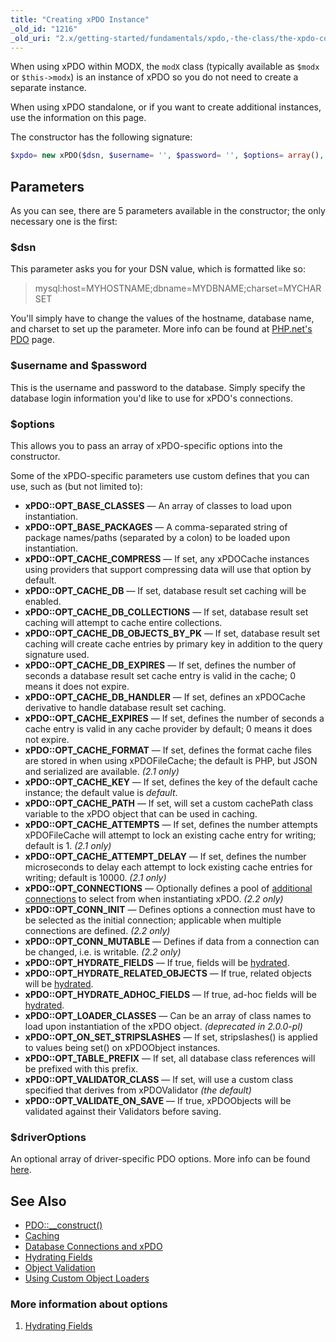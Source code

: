 ```yaml
---
title: "Creating xPDO Instance"
_old_id: "1216"
_old_uri: "2.x/getting-started/fundamentals/xpdo,-the-class/the-xpdo-constructor"
---
```


When using xPDO within MODX, the `modX` class (typically available as `$modx` or `$this->modx`) is an instance of xPDO so you do not need to create a separate instance.

When using xPDO standalone, or if you want to create additional instances, use the information on this page.

The constructor has the following signature:

``` php
$xpdo= new xPDO($dsn, $username= '', $password= '', $options= array(), $driverOptions= null)
```

## Parameters

As you can see, there are 5 parameters available in the constructor; the only necessary one is the first:

### $dsn

This parameter asks you for your DSN value, which is formatted like so:

> mysql:host=MYHOSTNAME;dbname=MYDBNAME;charset=MYCHARSET

You'll simply have to change the values of the hostname, database name, and charset to set up the parameter. More info can be found at [PHP.net's PDO](http://php.net/manual/en/pdo.construct.php) page.

### $username and $password

This is the username and password to the database. Simply specify the database login information you'd like to use for xPDO's connections.

### $options

This allows you to pass an array of xPDO-specific options into the constructor.

Some of the xPDO-specific parameters use custom defines that you can use, such as (but not limited to):

- **xPDO::OPT\_BASE\_CLASSES** — An array of classes to load upon instantiation.
- **xPDO::OPT\_BASE\_PACKAGES** — A comma-separated string of package names/paths (separated by a colon) to be loaded upon instantiation.
- **xPDO::OPT\_CACHE\_COMPRESS** — If set, any xPDOCache instances using providers that support compressing data will use that option by default.
- **xPDO::OPT\_CACHE\_DB** — If set, database result set caching will be enabled.
- **xPDO::OPT\_CACHE\_DB\_COLLECTIONS** — If set, database result set caching will attempt to cache entire collections.
- **xPDO::OPT\_CACHE\_DB\_OBJECTS\_BY\_PK** — If set, database result set caching will create cache entries by primary key in addition to the query signature used.
- **xPDO::OPT\_CACHE\_DB\_EXPIRES** — If set, defines the number of seconds a database result set cache entry is valid in the cache; 0 means it does not expire.
- **xPDO::OPT\_CACHE\_DB\_HANDLER** — If set, defines an xPDOCache derivative to handle database result set caching.
- **xPDO::OPT\_CACHE\_EXPIRES** — If set, defines the number of seconds a cache entry is valid in any cache provider by default; 0 means it does not expire.
- **xPDO::OPT\_CACHE\_FORMAT** — If set, defines the format cache files are stored in when using xPDOFileCache; the default is PHP, but JSON and serialized are available. _(2.1 only)_
- **xPDO::OPT\_CACHE\_KEY** — If set, defines the key of the default cache instance; the default value is _default_.
- **xPDO::OPT\_CACHE\_PATH** — If set, will set a custom cachePath class variable to the xPDO object that can be used in caching.
- **xPDO::OPT\_CACHE\_ATTEMPTS** — If set, defines the number attempts xPDOFileCache will attempt to lock an existing cache entry for writing; default is 1. _(2.1 only)_
- **xPDO::OPT\_CACHE\_ATTEMPT\_DELAY** — If set, defines the number microseconds to delay each attempt to lock existing cache entries for writing; default is 10000. _(2.1 only)_
- **xPDO::OPT\_CONNECTIONS** — Optionally defines a pool of [additional connections](http://rtfm.modx.com/display/xPDO20/Database+Connections+and+xPDO#DatabaseConnectionsandxPDO-DefiningMultipleConnections%28xPDO2.2%29) to select from when instantiating xPDO. _(2.2 only)_
- **xPDO::OPT\_CONN\_INIT** — Defines options a connection must have to be selected as the initial connection; applicable when multiple connections are defined. _(2.2 only)_
- **xPDO::OPT\_CONN\_MUTABLE** — Defines if data from a connection can be changed, i.e. is writable. _(2.2 only)_
- **xPDO::OPT\_HYDRATE\_FIELDS** — If true, fields will be [hydrated](extending-modx/xpdo/create-xpdo-instance/hydrating-fields "Hydrating Fields").
- **xPDO::OPT\_HYDRATE\_RELATED\_OBJECTS** — If true, related objects will be [hydrated](extending-modx/xpdo/create-xpdo-instance/hydrating-fields "Hydrating Fields").
- **xPDO::OPT\_HYDRATE\_ADHOC\_FIELDS** — If true, ad-hoc fields will be [hydrated](extending-modx/xpdo/create-xpdo-instance/hydrating-fields "Hydrating Fields").
- **xPDO::OPT\_LOADER\_CLASSES** — Can be an array of class names to load upon instantiation of the xPDO object. _(deprecated in 2.0.0-pl)_
- **xPDO::OPT\_ON\_SET\_STRIPSLASHES** — If set, stripslashes() is applied to values being set() on xPDOObject instances.
- **xPDO::OPT\_TABLE\_PREFIX** — If set, all database class references will be prefixed with this prefix.
- **xPDO::OPT\_VALIDATOR\_CLASS** — If set, will use a custom class specified that derives from xPDOValidator _(the default)_
- **xPDO::OPT\_VALIDATE\_ON\_SAVE** — If true, xPDOObjects will be validated against their Validators before saving.

### $driverOptions

An optional array of driver-specific PDO options. More info can be found [here](http://us.php.net/manual/en/pdo.drivers.php).

## See Also

- [PDO::\_\_construct()](http://php.net/manual/en/pdo.construct.php)
- [Caching](extending-modx/xpdo/caching "Caching")
- [Database Connections and xPDO](extending-modx/xpdo/create-xpdo-instance/connections "Database Connections and xPDO")
- [Hydrating Fields](extending-modx/xpdo/create-xpdo-instance/hydrating-fields "Hydrating Fields")
- [Object Validation](extending-modx/xpdo/custom-models/validation "Object Validation")
- [Using Custom Object Loaders](xpdo/extending-your-xpdo-model/overriding-derived-behavior/using-custom-object-loaders "Using Custom Object Loaders")

### More information about options

1. [Hydrating Fields](extending-modx/xpdo/create-xpdo-instance/hydrating-fields)
